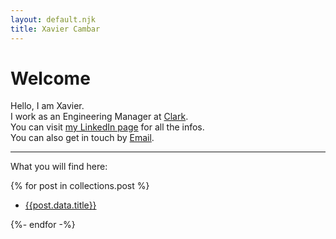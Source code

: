 ```yaml
---
layout: default.njk
title: Xavier Cambar
---
```



# Welcome

Hello, I am Xavier.<br>
I work as an Engineering Manager at [Clark](clark.de).
<br>
You can visit [my LinkedIn page](https://linkedin.com/in/xavier.cambar) for all the infos.
<br>
You can also get in touch by [Email](mailto:xavier@two15.co).

<hr/>

What you will find here:

{% for post in collections.post %}
* [{{post.data.title}}]({{post.url}})

{%- endfor -%}
